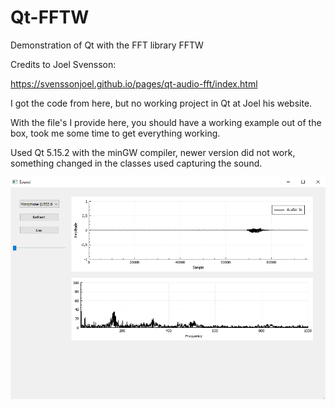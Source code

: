 # Qt-FFTW
Demonstration of Qt with the FFT library FFTW

Credits to Joel Svensson:

https://svenssonjoel.github.io/pages/qt-audio-fft/index.html

I got the code from here, but no working project in Qt at Joel his website. 

With the file's I provide here, you should have a working example out of the box, took me some time to get everything working.

Used Qt 5.15.2 with the minGW compiler, newer version did not work, something changed in the classes used capturing the sound.

![Example](https://github.com/GatzeTech/Qt-FFTW/blob/main/TestSound.png)
